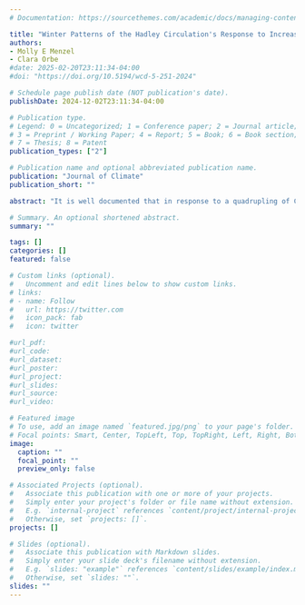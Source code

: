 ```yaml
---
# Documentation: https://sourcethemes.com/academic/docs/managing-content/

title: "Winter Patterns of the Hadley Circulation's Response to Increased CO2 are Distinct between the Upper and Lower Troposphere (submitted)"
authors:
- Molly E Menzel
- Clara Orbe 
#date: 2025-02-20T23:11:34-04:00
#doi: "https://doi.org/10.5194/wcd-5-251-2024"

# Schedule page publish date (NOT publication's date).
publishDate: 2024-12-02T23:11:34-04:00

# Publication type.
# Legend: 0 = Uncategorized; 1 = Conference paper; 2 = Journal article;
# 3 = Preprint / Working Paper; 4 = Report; 5 = Book; 6 = Book section;
# 7 = Thesis; 8 = Patent
publication_types: ["2"]

# Publication name and optional abbreviated publication name.
publication: "Journal of Climate"
publication_short: ""

abstract: "It is well documented that in response to a quadrupling of CO2, the Hadley Circulation (HC) weakens and widens. In practice, however, the HC response to increased CO2 is more nuanced, consisting of vertically dependent and regional patterns of change that deviate from the zonal-mean response. Here, we present a more comprehensive view than previously shown of the HC's response to increased CO2 by a) assessing the extent to which the response reflects a vertical shift in the circulation, b) examining zonal variations in the three-dimensional streamfunction, and c) considering its dependence on a braod forcing range spanning 2-to-8xCO2. Consideration of this more nuanced response reveals that the upper and mid-to-lower troposphere feature distinct respones to increased CO2 forcing. While the upper tropospheric response largely reflects a zonally uniform upward extension of the troposphere, the mid-to-lower tropospheric response features strong regional variations. In addition, the lower troposphere responds more non-linearly to CO2 forcing, compared to the upper troposphere. Our results suggest that assessments of the HC response to climate change should clearly distinguish between upper versus lower tropospheric circulations."

# Summary. An optional shortened abstract.
summary: ""

tags: []
categories: []
featured: false

# Custom links (optional).
#   Uncomment and edit lines below to show custom links.
# links:
# - name: Follow
#   url: https://twitter.com
#   icon_pack: fab
#   icon: twitter

#url_pdf:
#url_code:
#url_dataset:
#url_poster:
#url_project:
#url_slides:
#url_source:
#url_video:

# Featured image
# To use, add an image named `featured.jpg/png` to your page's folder. 
# Focal points: Smart, Center, TopLeft, Top, TopRight, Left, Right, BottomLeft, Bottom, BottomRight.
image:
  caption: ""
  focal_point: ""
  preview_only: false

# Associated Projects (optional).
#   Associate this publication with one or more of your projects.
#   Simply enter your project's folder or file name without extension.
#   E.g. `internal-project` references `content/project/internal-project/index.md`.
#   Otherwise, set `projects: []`.
projects: []

# Slides (optional).
#   Associate this publication with Markdown slides.
#   Simply enter your slide deck's filename without extension.
#   E.g. `slides: "example"` references `content/slides/example/index.md`.
#   Otherwise, set `slides: ""`.
slides: ""
---
```

